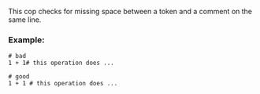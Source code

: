 This cop checks for missing space between a token and a comment on the
same line.

### Example:
    # bad
    1 + 1# this operation does ...

    # good
    1 + 1 # this operation does ...
